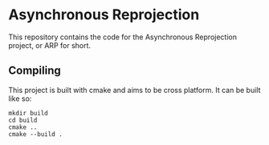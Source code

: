 # Asynchronous Reprojection
This repository contains the code for the Asynchronous Reprojection project, or ARP for short.

## Compiling
This project is built with cmake and aims to be cross platform. It can be built like so:

    mkdir build
    cd build
    cmake ..
    cmake --build .